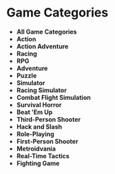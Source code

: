 # Game Categories

- **All Game Categories**
- **Action**
- **Action Adventure**
- **Racing**
- **RPG**
- **Adventure**
- **Puzzle**
- **Simulator**
- **Racing Simulator**
- **Combat Flight Simulation**
- **Survival Horror**
- **Beat 'Em Up**
- **Third-Person Shooter**
- **Hack and Slash**
- **Role-Playing**
- **First-Person Shooter**
- **Metroidvania**
- **Real-Time Tactics**
- **Fighting Game**
